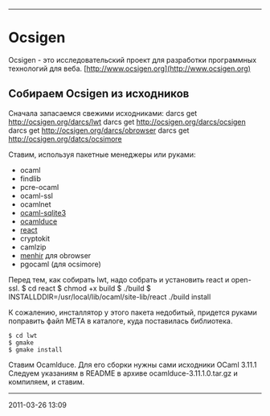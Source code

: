* * * * *

# Ocsigen

Ocsigen - это исследовательский проект для разработки программных
технологий для веба. [http://www.ocsigen.org](http://www.ocsigen.org)

## Собираем Ocsigen из исходников

Сначала запасаемся свежими исходниками:
    darcs get http://ocsigen.org/darcs/lwt
    darcs get http://ocsigen.org/darcs/ocsigen
    darcs get http://ocsigen.org/darcs/obrowser
    darcs get http://ocsigen.org/datcs/ocsimore

Ставим, используя пакетные менеджеры или руками:

-   ocaml
-   findlib
-   pcre-ocaml
-   ocaml-ssl
-   ocamlnet
-   [ocaml-sqlite3](http://www.ocaml.info/home/ocaml_sources.html#toc13)
-   [ocamlduce](http://ocamlduce.forge.ocamlcore.org/)
-   [react](http://caml.inria.fr/cgi-bin/hump.en.cgi?contrib=682)
-   cryptokit
-   camlzip
-   [menhir](http://pauillac.inria.fr/~fpottier/menhir) для obrowser
-   pgocaml (для ocsimore)

Перед тем, как собирать lwt, надо собрать и установить react и open-ssl.
    $ cd react
    $ chmod +x build
    $ ./build
    $ INSTALLDDIR=/usr/local/lib/ocaml/site-lib/react ./build install

К сожалению, инсталлятор у этого пакета недобитый, придется руками
поправить файл META в каталоге, куда поставилась библиотека.

    $ cd lwt
    $ gmake
    $ gmake install

Ставим Ocamlduce. Для его сборки нужны сами исходники OCaml 3.11.1
Следуем указаниям в README в архиве ocamlduce-3.11.1.0.tar.gz и
компиляем, и ставим.

* * * * *

2011-03-26 13:09
